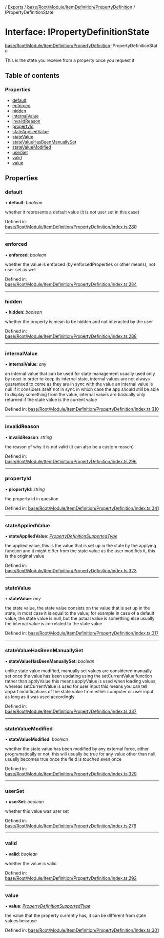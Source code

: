 [](../README.md) / [Exports](../modules.md) / [base/Root/Module/ItemDefinition/PropertyDefinition](../modules/base_root_module_itemdefinition_propertydefinition.md) / IPropertyDefinitionState

# Interface: IPropertyDefinitionState

[base/Root/Module/ItemDefinition/PropertyDefinition](../modules/base_root_module_itemdefinition_propertydefinition.md).IPropertyDefinitionState

This is the state you receive from a property once you request it

## Table of contents

### Properties

- [default](base_root_module_itemdefinition_propertydefinition.ipropertydefinitionstate.md#default)
- [enforced](base_root_module_itemdefinition_propertydefinition.ipropertydefinitionstate.md#enforced)
- [hidden](base_root_module_itemdefinition_propertydefinition.ipropertydefinitionstate.md#hidden)
- [internalValue](base_root_module_itemdefinition_propertydefinition.ipropertydefinitionstate.md#internalvalue)
- [invalidReason](base_root_module_itemdefinition_propertydefinition.ipropertydefinitionstate.md#invalidreason)
- [propertyId](base_root_module_itemdefinition_propertydefinition.ipropertydefinitionstate.md#propertyid)
- [stateAppliedValue](base_root_module_itemdefinition_propertydefinition.ipropertydefinitionstate.md#stateappliedvalue)
- [stateValue](base_root_module_itemdefinition_propertydefinition.ipropertydefinitionstate.md#statevalue)
- [stateValueHasBeenManuallySet](base_root_module_itemdefinition_propertydefinition.ipropertydefinitionstate.md#statevaluehasbeenmanuallyset)
- [stateValueModified](base_root_module_itemdefinition_propertydefinition.ipropertydefinitionstate.md#statevaluemodified)
- [userSet](base_root_module_itemdefinition_propertydefinition.ipropertydefinitionstate.md#userset)
- [valid](base_root_module_itemdefinition_propertydefinition.ipropertydefinitionstate.md#valid)
- [value](base_root_module_itemdefinition_propertydefinition.ipropertydefinitionstate.md#value)

## Properties

### default

• **default**: *boolean*

whether it represents a default value (it is not user set in this case)

Defined in: [base/Root/Module/ItemDefinition/PropertyDefinition/index.ts:280](https://github.com/onzag/itemize/blob/5fcde7cf/base/Root/Module/ItemDefinition/PropertyDefinition/index.ts#L280)

___

### enforced

• **enforced**: *boolean*

whether the value is enforced (by enforcedProperties or other means), not user set as well

Defined in: [base/Root/Module/ItemDefinition/PropertyDefinition/index.ts:284](https://github.com/onzag/itemize/blob/5fcde7cf/base/Root/Module/ItemDefinition/PropertyDefinition/index.ts#L284)

___

### hidden

• **hidden**: *boolean*

whether the property is mean to be hidden and not interacted by the user

Defined in: [base/Root/Module/ItemDefinition/PropertyDefinition/index.ts:288](https://github.com/onzag/itemize/blob/5fcde7cf/base/Root/Module/ItemDefinition/PropertyDefinition/index.ts#L288)

___

### internalValue

• **internalValue**: *any*

an internal value that can be used for state management
usually used only by react in order to keep its internal state, internal
values are not always guaranteed to come as they are in sync with the value
an internal value is null if it considers itself not in sync in which case
the app should still be able to display something from the value, internal values
are basically only returned if the state value is the current value

Defined in: [base/Root/Module/ItemDefinition/PropertyDefinition/index.ts:310](https://github.com/onzag/itemize/blob/5fcde7cf/base/Root/Module/ItemDefinition/PropertyDefinition/index.ts#L310)

___

### invalidReason

• **invalidReason**: *string*

the reason of why it is not valid (it can also be a custom reason)

Defined in: [base/Root/Module/ItemDefinition/PropertyDefinition/index.ts:296](https://github.com/onzag/itemize/blob/5fcde7cf/base/Root/Module/ItemDefinition/PropertyDefinition/index.ts#L296)

___

### propertyId

• **propertyId**: *string*

the property id in question

Defined in: [base/Root/Module/ItemDefinition/PropertyDefinition/index.ts:341](https://github.com/onzag/itemize/blob/5fcde7cf/base/Root/Module/ItemDefinition/PropertyDefinition/index.ts#L341)

___

### stateAppliedValue

• **stateAppliedValue**: [*PropertyDefinitionSupportedType*](../modules/base_root_module_itemdefinition_propertydefinition_types.md#propertydefinitionsupportedtype)

the applied value, this is the value that is set up in the state by the applying
function and it might differ from the state value as the user modifies it, this is
the original value

Defined in: [base/Root/Module/ItemDefinition/PropertyDefinition/index.ts:323](https://github.com/onzag/itemize/blob/5fcde7cf/base/Root/Module/ItemDefinition/PropertyDefinition/index.ts#L323)

___

### stateValue

• **stateValue**: *any*

the state value, the state value consists on the value that is set up
in the state, in most case it is equal to the value; for example in case of
a default value, the state value is null, but the actual value is something else
usually the internal value is correlated to the state value

Defined in: [base/Root/Module/ItemDefinition/PropertyDefinition/index.ts:317](https://github.com/onzag/itemize/blob/5fcde7cf/base/Root/Module/ItemDefinition/PropertyDefinition/index.ts#L317)

___

### stateValueHasBeenManuallySet

• **stateValueHasBeenManuallySet**: *boolean*

unlike state value modified, manually set values are considered manually set once the
value has been updating using the setCurrentValue function rather than applyValue this means
applyValue is used when loading values, whereas setCurrentValue is used for user input
this means you can tell appart modifications of the state value from either computer
or user input as long as it was used accordingly

Defined in: [base/Root/Module/ItemDefinition/PropertyDefinition/index.ts:337](https://github.com/onzag/itemize/blob/5fcde7cf/base/Root/Module/ItemDefinition/PropertyDefinition/index.ts#L337)

___

### stateValueModified

• **stateValueModified**: *boolean*

whether the state value has been modified by any external force, either programatically
or not, this will usually be true for any value other than null, usually becomes true
once the field is touched even once

Defined in: [base/Root/Module/ItemDefinition/PropertyDefinition/index.ts:329](https://github.com/onzag/itemize/blob/5fcde7cf/base/Root/Module/ItemDefinition/PropertyDefinition/index.ts#L329)

___

### userSet

• **userSet**: *boolean*

whether this value was user set

Defined in: [base/Root/Module/ItemDefinition/PropertyDefinition/index.ts:276](https://github.com/onzag/itemize/blob/5fcde7cf/base/Root/Module/ItemDefinition/PropertyDefinition/index.ts#L276)

___

### valid

• **valid**: *boolean*

whether the value is valid

Defined in: [base/Root/Module/ItemDefinition/PropertyDefinition/index.ts:292](https://github.com/onzag/itemize/blob/5fcde7cf/base/Root/Module/ItemDefinition/PropertyDefinition/index.ts#L292)

___

### value

• **value**: [*PropertyDefinitionSupportedType*](../modules/base_root_module_itemdefinition_propertydefinition_types.md#propertydefinitionsupportedtype)

the value that the property currently has, it can be different from state
values because

Defined in: [base/Root/Module/ItemDefinition/PropertyDefinition/index.ts:301](https://github.com/onzag/itemize/blob/5fcde7cf/base/Root/Module/ItemDefinition/PropertyDefinition/index.ts#L301)
